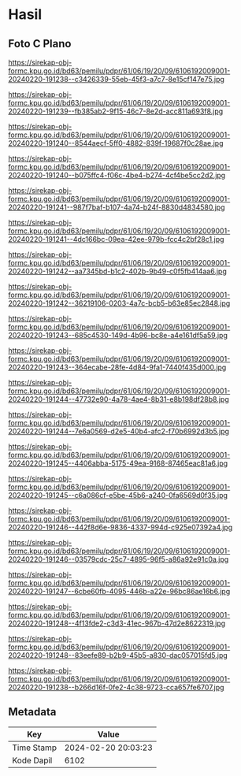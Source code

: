 # Hasil

## Foto C Plano

https://sirekap-obj-formc.kpu.go.id/bd63/pemilu/pdpr/61/06/19/20/09/6106192009001-20240220-191238--c3426339-55eb-45f3-a7c7-8e15cf147e75.jpg

https://sirekap-obj-formc.kpu.go.id/bd63/pemilu/pdpr/61/06/19/20/09/6106192009001-20240220-191239--fb385ab2-9f15-46c7-8e2d-acc811a693f8.jpg

https://sirekap-obj-formc.kpu.go.id/bd63/pemilu/pdpr/61/06/19/20/09/6106192009001-20240220-191240--8544aecf-5ff0-4882-839f-19687f0c28ae.jpg

https://sirekap-obj-formc.kpu.go.id/bd63/pemilu/pdpr/61/06/19/20/09/6106192009001-20240220-191240--b075ffc4-f06c-4be4-b274-4cf4be5cc2d2.jpg

https://sirekap-obj-formc.kpu.go.id/bd63/pemilu/pdpr/61/06/19/20/09/6106192009001-20240220-191241--987f7baf-b107-4a74-b24f-8830d4834580.jpg

https://sirekap-obj-formc.kpu.go.id/bd63/pemilu/pdpr/61/06/19/20/09/6106192009001-20240220-191241--4dc166bc-09ea-42ee-979b-fcc4c2bf28c1.jpg

https://sirekap-obj-formc.kpu.go.id/bd63/pemilu/pdpr/61/06/19/20/09/6106192009001-20240220-191242--aa7345bd-b1c2-402b-9b49-c0f5fb414aa6.jpg

https://sirekap-obj-formc.kpu.go.id/bd63/pemilu/pdpr/61/06/19/20/09/6106192009001-20240220-191242--36219106-0203-4a7c-bcb5-b63e85ec2848.jpg

https://sirekap-obj-formc.kpu.go.id/bd63/pemilu/pdpr/61/06/19/20/09/6106192009001-20240220-191243--685c4530-149d-4b96-bc8e-a4e161df5a59.jpg

https://sirekap-obj-formc.kpu.go.id/bd63/pemilu/pdpr/61/06/19/20/09/6106192009001-20240220-191243--364ecabe-28fe-4d84-9fa1-7440f435d000.jpg

https://sirekap-obj-formc.kpu.go.id/bd63/pemilu/pdpr/61/06/19/20/09/6106192009001-20240220-191244--47732e90-4a78-4ae4-8b31-e8b198df28b8.jpg

https://sirekap-obj-formc.kpu.go.id/bd63/pemilu/pdpr/61/06/19/20/09/6106192009001-20240220-191244--7e6a0569-d2e5-40b4-afc2-f70b6992d3b5.jpg

https://sirekap-obj-formc.kpu.go.id/bd63/pemilu/pdpr/61/06/19/20/09/6106192009001-20240220-191245--4406abba-5175-49ea-9168-87465eac81a6.jpg

https://sirekap-obj-formc.kpu.go.id/bd63/pemilu/pdpr/61/06/19/20/09/6106192009001-20240220-191245--c6a086cf-e5be-45b6-a240-0fa6569d0f35.jpg

https://sirekap-obj-formc.kpu.go.id/bd63/pemilu/pdpr/61/06/19/20/09/6106192009001-20240220-191246--442f8d6e-9836-4337-994d-c925e07392a4.jpg

https://sirekap-obj-formc.kpu.go.id/bd63/pemilu/pdpr/61/06/19/20/09/6106192009001-20240220-191246--03579cdc-25c7-4895-96f5-a86a92e91c0a.jpg

https://sirekap-obj-formc.kpu.go.id/bd63/pemilu/pdpr/61/06/19/20/09/6106192009001-20240220-191247--6cbe60fb-4095-446b-a22e-96bc86ae16b6.jpg

https://sirekap-obj-formc.kpu.go.id/bd63/pemilu/pdpr/61/06/19/20/09/6106192009001-20240220-191248--4f13fde2-c3d3-41ec-967b-47d2e8622319.jpg

https://sirekap-obj-formc.kpu.go.id/bd63/pemilu/pdpr/61/06/19/20/09/6106192009001-20240220-191248--83eefe89-b2b9-45b5-a830-dac057015fd5.jpg

https://sirekap-obj-formc.kpu.go.id/bd63/pemilu/pdpr/61/06/19/20/09/6106192009001-20240220-191238--b266d16f-0fe2-4c38-9723-cca657fe6707.jpg


## Metadata

| Key        | Value               |
| ---------- | ------------------- |
| Time Stamp | 2024-02-20 20:03:23 |
| Kode Dapil | 6102                |



